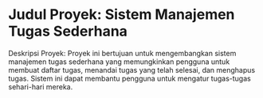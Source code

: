 # Judul Proyek: Sistem Manajemen Tugas Sederhana

Deskripsi Proyek: Proyek ini bertujuan untuk mengembangkan sistem manajemen tugas sederhana yang memungkinkan pengguna untuk membuat daftar tugas, menandai tugas yang telah selesai, dan menghapus tugas. Sistem ini dapat membantu pengguna untuk mengatur tugas-tugas sehari-hari mereka.
